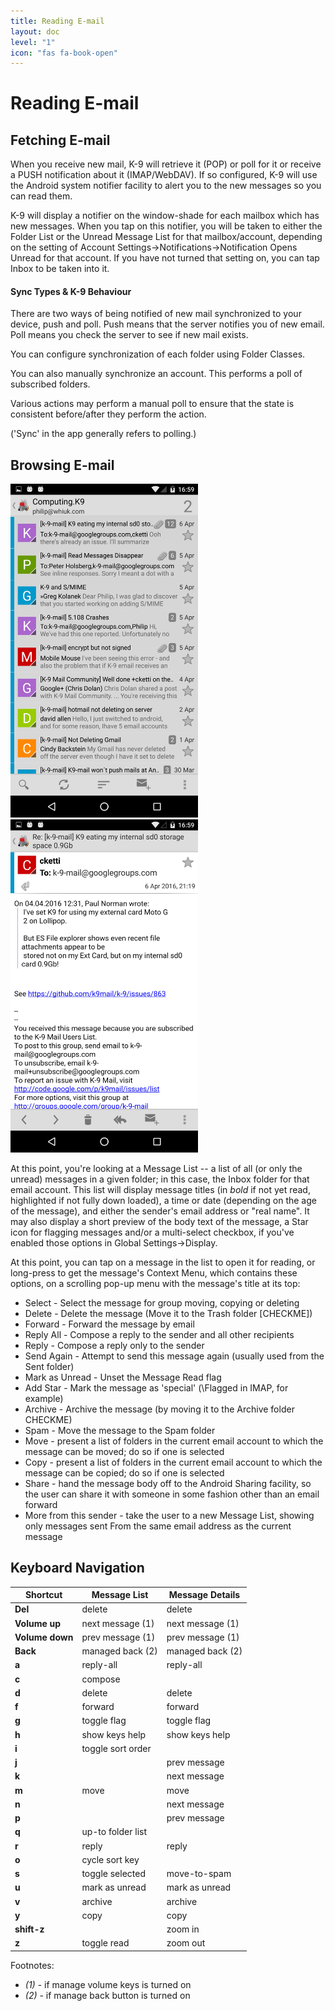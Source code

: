 ```yaml
---
title: Reading E-mail
layout: doc
level: "1"
icon: "fas fa-book-open"
---
```


# Reading E-mail

## Fetching E-mail

When you receive new mail, K-9 will retrieve it (POP) or poll for it or receive a PUSH notification about it (IMAP/WebDAV).  If so configured, K-9 will use the Android system notifier facility to alert you to the new messages so you can read them.

K-9 will display a notifier on the window-shade for each mailbox which has new messages.  When you tap on this notifier, you will be taken to either the Folder List or the Unread Message List for that mailbox/account, depending on the setting of Account Settings->Notifications->Notification Opens Unread for that account.  If you have not turned that setting on, you can tap Inbox to be taken into it.

#### Sync Types & K-9 Behaviour

There are two ways of being notified of new mail synchronized to your device, push and poll. Push means that the server notifies you of new email. Poll means you check the server to see if new mail exists.

You can configure synchronization of each folder using Folder Classes.

You can also manually synchronize an account. This performs a poll of subscribed folders.

Various actions may perform a manual poll to ensure that the state is consistent before/after they perform the action.

('Sync' in the app generally refers to polling.)

## Browsing E-mail

<img src="/assets/img/documentation/reading_folder_view.png" width="300" alt="Folder Message List" /> <img src="/assets/img/documentation/reading_email_view.png" width="300" alt="Message View" />

At this point, you're looking at a Message List -- a list of all (or only the unread) messages in a given folder; in this case, the Inbox folder for that email account.  This list will display message titles (in *bold* if not yet read, highlighted if not fully down loaded), a time or date (depending on the age of the message), and either the sender's email address or "real name".  It may also display a short preview of the body text of the message, a Star icon for flagging messages and/or a multi-select checkbox, if you've enabled those options in Global Settings->Display.

At this point, you can tap on a message in the list to open it for reading, or long-press to get the message's Context Menu, which contains these options, on a scrolling pop-up menu with the message's title at its top:

* Select - Select the message for group moving, copying or deleting
* Delete - Delete the message (Move it to the Trash folder [CHECKME])
* Forward - Forward the message by email
* Reply All - Compose a reply to the sender and all other recipients
* Reply - Compose a reply only to the sender
* Send Again - Attempt to send this message again (usually used from the Sent folder)
* Mark as Unread - Unset the Message Read flag
* Add Star - Mark the message as 'special' (\Flagged in IMAP, for example)
* Archive - Archive the message (by moving it to the Archive folder CHECKME)
* Spam - Move the message to the Spam folder
* Move - present a list of folders in the current email account to which the message can be moved; do so if one is selected
* Copy - present a list of folders in the current email account to which the message can be copied; do so if one is selected
* Share - hand the message body off to the Android Sharing facility, so the user can share it with someone in some fashion other than an email forward
* More from this sender - take the user to a new Message List, showing only messages sent From the same email address as the current message

## Keyboard Navigation

<table>
<thead>
<tr><th>Shortcut</th><th>Message List</th><th>Message Details</th></tr>
</thead>
<tbody>
<tr><td><b>Del</b></td><td>delete</td><td>delete</td></tr>
<tr><td><b>Volume up</b></td><td>next message (1)</td><td>next message (1)</td></tr>
<tr><td><b>Volume down</b></td><td>prev message (1)</td><td>prev message (1)</td></tr>
<tr><td><b>Back</b></td><td>managed back (2)</td><td>managed back (2)</td></tr>
<tr><td><b>a</b></td><td>reply-all</td><td>reply-all</td></tr>
<tr><td><b>c</b></td><td>compose</td><td></td></tr>
<tr><td><b>d</b></td><td>delete</td><td>delete</td></tr>
<tr><td><b>f</b></td><td>forward</td><td>forward</td></tr>
<tr><td><b>g</b></td><td>toggle flag</td><td>toggle flag</td></tr>
<tr><td><b>h</b></td><td>show keys help</td><td>show keys help</td></tr>
<tr><td><b>i</b></td><td>toggle sort order</td><td></td></tr>
<tr><td><b>j</b></td><td></td><td>prev message</td></tr>
<tr><td><b>k</b></td><td></td><td>next message</td></tr>
<tr><td><b>m</b></td><td>move</td><td>move</td></tr>
<tr><td><b>n</b></td><td></td><td>next message</td></tr>
<tr><td><b>p</b></td><td></td><td>prev message</td></tr>
<tr><td><b>q</b></td><td>up-to folder list</td><td></td></tr>
<tr><td><b>r</b></td><td>reply</td><td>reply</td></tr>
<tr><td><b>o</b></td><td>cycle sort key</td><td></td></tr>
<tr><td><b>s</b></td><td>toggle selected</td><td>move-to-spam</td></tr>
<tr><td><b>u</b></td><td>mark as unread</td><td>mark as unread</td></tr>
<tr><td><b>v</b></td><td>archive</td><td>archive</td></tr>
<tr><td><b>y</b></td><td>copy</td><td>copy</td></tr>
<tr><td><b>shift-z</b></td><td></td><td>zoom in</td></tr>
<tr><td><b>z</b></td><td>toggle read</td><td>zoom out</td></tr>
</tbody>
</table>

Footnotes:

  * *(1)* - if manage volume keys is turned on
  * *(2)* - if manage back button is turned on
